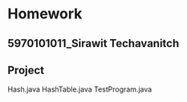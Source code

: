 # Homework
5970101011_Sirawit Techavanitch
---------
 Project
---------
Hash.java
HashTable.java
TestProgram.java
